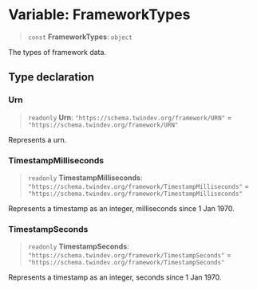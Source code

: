 # Variable: FrameworkTypes

> `const` **FrameworkTypes**: `object`

The types of framework data.

## Type declaration

### Urn

> `readonly` **Urn**: `"https://schema.twindev.org/framework/URN"` = `"https://schema.twindev.org/framework/URN"`

Represents a urn.

### TimestampMilliseconds

> `readonly` **TimestampMilliseconds**: `"https://schema.twindev.org/framework/TimestampMilliseconds"` = `"https://schema.twindev.org/framework/TimestampMilliseconds"`

Represents a timestamp as an integer, milliseconds since 1 Jan 1970.

### TimestampSeconds

> `readonly` **TimestampSeconds**: `"https://schema.twindev.org/framework/TimestampSeconds"` = `"https://schema.twindev.org/framework/TimestampSeconds"`

Represents a timestamp as an integer, seconds since 1 Jan 1970.
